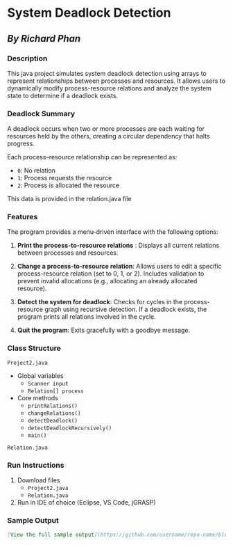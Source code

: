 # System Deadlock Detection
## *By Richard Phan*

### Description
This java project simulates system deadlock detection using arrays to represent relationships between processes and resources. It allows users to dynamically modify process-resource relations and analyze the system state to determine if a deadlock exists.

### Deadlock Summary
A deadlock occurs when two or more processes are each waiting for resources held by the others, creating a circular dependency that halts progress.

Each process–resource relationship can be represented as:
- `0`: No relation
- `1`: Process requests the resource
- `2`: Process is allocated the resource

This data is provided in the relation.java file

### Features
The program provides a menu-driven interface with the following options:

1. **Print the process-to-resource relations** : Displays all current relations between processes and resources.

2. **Change a process-to-resource relation**:
Allows users to edit a specific process-resource relation (set to 0, 1, or 2).
Includes validation to prevent invalid allocations (e.g., allocating an already allocated resource).

3. **Detect the system for deadlock**: 
Checks for cycles in the process-resource graph using recursive detection.
If a deadlock exists, the program prints all relations involved in the cycle.

4. **Quit the program**: 
Exits gracefully with a goodbye message.

### Class Structure
`Project2.java`
- Global variables
    - `Scanner input`
    - `Relation[] process`
- Core methods
    - `printRelations()`
    - `changeRelations()`
    - `detectDeadlock()`
    - `detectDeadlockRecursively()`
    - `main()`

`Relation.java`

### Run Instructions
1. Download files
    - `Project2.java`
    - `Relation.java`
2. Run in IDE of choice (Eclipse, VS Code, jGRASP)
### Sample Output

```markdown
[View the full sample output](https://github.com/username/repo-name/blob/main/sample_output.txt)


